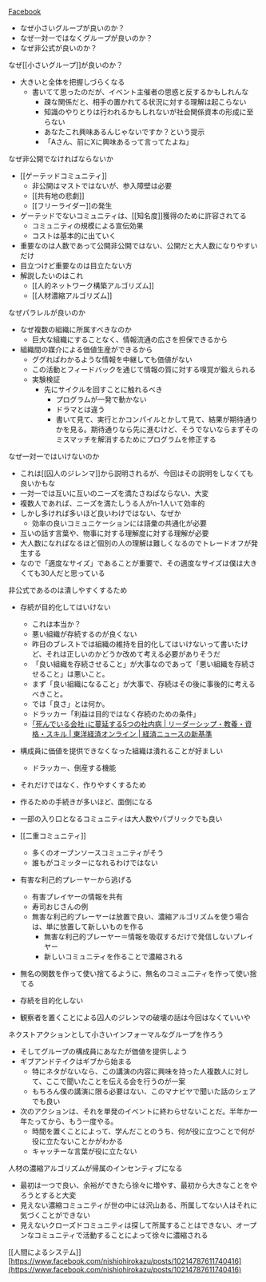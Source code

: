 
[Facebook](https://www.facebook.com/nishiohirokazu/posts/10214781253701469)
- なぜ小さいグループが良いのか？
- なぜ一対一ではなくグループが良いのか？
- なぜ非公式が良いのか？

なぜ[[小さいグループ]]が良いのか？
- 大きいと全体を把握しづらくなる
    - 書いてて思ったのだが、イベント主催者の思惑と反するかもしれんな
        - 疎な関係だと、相手の置かれてる状況に対する理解は起こらない
        - 知識のやりとりは行われるかもしれないが社会関係資本の形成に至らない
        - あなたこれ興味あるんじゃないですか？という提示
        - 「Aさん、前にXに興味あるって言ってたよね」

なぜ非公開でなければならないか
- [[ゲーテッドコミュニティ]]
    - 非公開はマストではないが、参入障壁は必要
    - [[共有地の悲劇]]
    - [[フリーライダー]]の発生
- ゲーテッドでないコミュニティは、[[知名度]]獲得のために許容されてる
    - コミュニティの規模による宣伝効果
    - コストは基本的に出ていく
- 重要なのは人数であって公開非公開ではない、公開だと大人数になりやすいだけ
- 目立つけど重要なのは目立たない方
- 解説したいのはこれ
    - [[人的ネットワーク構築アルゴリズム]]
    - [[人材濃縮アルゴリズム]]

なぜパラレルが良いのか
- なぜ複数の組織に所属すべきなのか
    - 巨大な組織にすることなく、情報流通の広さを担保できるから
- 組織間の媒介による価値生産ができるから
    - ググればわかるような情報を中継しても価値がない
    - この活動とフィードバックを通じて情報の質に対する嗅覚が鍛えられる
    - 実験検証
        - 先にサイクルを回すことに触れるべき
            - プログラムが一発で動かない
            - ドラマとは違う
            - 書いて見て、実行とかコンパイルとかして見て、結果が期待通りかを見る。期待通りなら先に進むけど、そうでないならまずそのミスマッチを解消するためにプログラムを修正する

なぜ一対一ではいけないのか
- これは[[囚人のジレンマ]]から説明されるが、今回はその説明をしなくても良いかもな
- 一対一では互いに互いのニーズを満たさねばならない、大変
- 複数人であれば、ニーズを満たしうる人がn-1人いて効率的
- しかし多ければ多いほど良いわけではない、なぜか
    - 効率の良いコミュニケーションには語彙の共通化が必要
- 互いの話す言葉や、物事に対する理解度に対する理解が必要
- 大人数になればなるほど個別の人の理解は難しくなるのでトレードオフが発生する
- なので「適度なサイズ」であることが重要で、その適度なサイズは僕は大きくても30人だと思っている

非公式であるのは潰しやすくするため
- 存続が目的化してはいけない
    - これは本当か？
    - 悪い組織が存続するのが良くない
    - 昨日のブレストでは組織の維持を目的化してはいけないって書いたけど、それは正しいのかどうか改めて考える必要がありそうだ
    - 「良い組織を存続させること」が大事なのであって「悪い組織を存続させること」は悪いこと。
    - まず「良い組織になること」が大事で、存続はその後に事後的に考えるべきこと。
    - では「良さ」とは何か。
    - ドラッカー「利益は目的ではなく存続のための条件」
    - [｢死んでいる会社｣に蔓延する5つの社内病 | リーダーシップ・教養・資格・スキル | 東洋経済オンライン | 経済ニュースの新基準](http://toyokeizai.net/articles/amp/211206?display=b&_event=read-body)
- 構成員に価値を提供できなくなった組織は潰れることが好ましい
    - ドラッカー、倒産する機能
- それだけではなく、作りやすくするため
- 作るための手続きが多いほど、面倒になる
- 一部の入り口となるコミュニティは大人数やパブリックでも良い
- [[二重コミュニティ]]
    - 多くのオープンソースコミュニティがそう
    - 誰もがコミッターになれるわけではない

- 有害な利己的プレーヤーから逃げる
    - 有害プレイヤーの情報を共有
    - 寿司おじさんの例
    - 無害な利己的プレーヤーは放置で良い、濃縮アルゴリズムを使う場合は、単に放置して新しいものを作る
        - 無害な利己的プレーヤー＝情報を吸収するだけで発信しないプレイヤー
        - 新しいコミュニティを作ることで濃縮される
- 無名の関数を作って使い捨てるように、無名のコミュ二ティを作って使い捨てる
- 存続を目的化しない
- 観察者を置くことによる囚人のジレンマの破壊の話は今回はなくていいや

ネクストアクションとして小さいインフォーマルなグループを作ろう
- そしてグループの構成員にあなたが価値を提供しよう
- ギブアンドテイクはギブから始まる
    - 特にネタがないなら、この講演の内容に興味を持った人複数人に対して、ここで聞いたことを伝える会を行うのが一案
    - もちろん僕の講演に限る必要はない、このマナビヤで聞いた話のシェアでも良い
- 次のアクションは、それを単発のイベントに終わらせないことだ。半年か一年たってから、もう一度やる。
    - 時間を置くことによって、学んだことのうち、何が役に立つことで何が役に立たないことかがわかる
    - キャッチーな言葉が役に立たない

人材の濃縮アルゴリズムが帰属のインセンティブになる
- 最初は一つで良い、余裕ができたら徐々に増やす、最初から大きなことをやろうとすると大変
- 見えない濃縮コミュニティが世の中には沢山ある、所属してない人はそれに気づくことができない
- 見えないクローズドコミュニティは探して所属することはできない、オープンなコミュニティで活動することによって徐々に濃縮される

[[人間によるシステム]]
[https://www.facebook.com/nishiohirokazu/posts/10214787611740416](https://www.facebook.com/nishiohirokazu/posts/10214787611740416)
